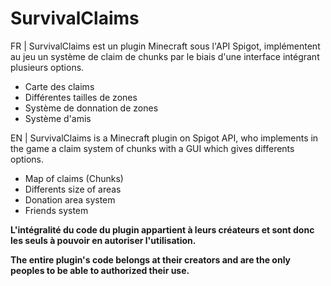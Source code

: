 # SurvivalClaims
FR | SurvivalClaims est un plugin Minecraft sous l'API Spigot, implémentent au jeu un 
système de claim de chunks par le biais d'une interface intégrant plusieurs options.
 - Carte des claims 
 - Différentes tailles de zones
 - Système de donnation de zones
 - Système d'amis



EN | SurvivalClaims is a Minecraft plugin on Spigot API, who implements in the game a 
claim system of chunks with a GUI which gives differents options.
 - Map of claims (Chunks)
 - Differents size of areas
 - Donation area system
 - Friends system

**L'intégralité du code du plugin appartient à leurs créateurs et sont donc les seuls à pouvoir en autoriser l'utilisation.**

**The entire plugin's code belongs at their creators and are the only peoples to be able to authorized their use.**
